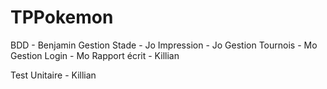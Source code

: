 # TPPokemon

BDD - Benjamin
Gestion Stade - Jo
Impression - Jo
Gestion Tournois - Mo 
Gestion Login - Mo
Rapport écrit - Killian

Test Unitaire - Killian
